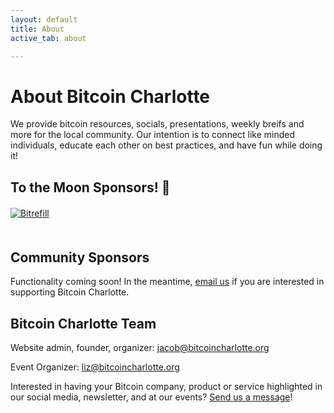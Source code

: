 ```yaml
---
layout: default
title: About
active_tab: about

---
```

# About Bitcoin Charlotte 

We provide bitcoin resources, socials, presentations, weekly breifs and more for the local community. Our intention is to connect like minded individuals, educate each other on best practices, and have fun while doing it!

## To the Moon Sponsors! &#128640;

<article style="margin:20px 0 50px">
<div class="row">
    <div class="col-7 col-md-6 col-lg-4">
        <a href="https://www.bitrefill.com/signup/?code=hrft8gzz"><img src="/assets/img/sponsors/bitrefilllogo.png" target="_blank" alt="Bitrefill" title="Bitrefill"/></a>
    </div>
</div>
</article>


## Community Sponsors

Functionality coming soon! In the meantime, <a href="mailto:jacob@bitcoincharlotte.org?subject=Become a Community Sponsor">email us</a> if you are interested in supporting Bitcoin Charlotte.


## Bitcoin Charlotte Team 


Website admin, founder, organizer: [jacob@bitcoincharlotte.org](mailto:jacob@bitcoincharlotte.org)

Event Organizer: [liz@bitcoincharlotte.org](mailto:liz@bitcoincharlotte.org)

Interested in having your Bitcoin company, product or service highlighted in our social media, newsletter, and at our events? <a href="mailto:jacob@bitcoincharlotte.org?subject=To the Moon Bitcoin Charlotte Sponsorship">Send us a message</a>! 
